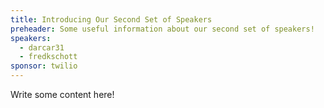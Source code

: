 ```yaml
---
title: Introducing Our Second Set of Speakers
preheader: Some useful information about our second set of speakers!
speakers:
  - darcar31
  - fredkschott
sponsor: twilio
---
```


Write some content here!
